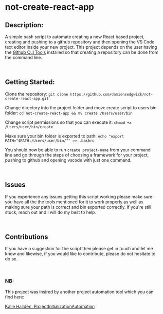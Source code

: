 # not-create-react-app

## Description:
A simple bash script to automate creating a new React based project, creating and pushing to a github repository and then opening the VS Code text editor inside your new project. This project depends on the user having the [Github CLI Tools](https://cli.github.com/) installed so that creating a repository can be done from the command line.

<br />

## Getting Started:

Clone the repository:
`git clone https://github.com/damiensedgwick/not-create-react-app.git`

Change directory into the project folder and move create script to users bin folder:
`cd not-create-react-app && mv create /Users/user/bin`

Change script permissions so that you can execute it:
`chmod +x /Users/user/bin/create`

Make sure your bin folder is exported to path:
`echo "export PATH="$PATH:/Users/user/bin/"" >> .bashrc`

You should now be able to run `create project-name` from your command line and go through the steps of choosing a framework for your project, pushing to github and opening vscode with just one command.

<br />

## Issues
If you experience any issues getting this script working please make sure you have all the the tools mentioned for it to work properly as well as making sure your path is correct and bin exported correctly. If you're still stuck, reach out and I will do my best to help.

<br />

## Contributions
If you have a suggestion for the script then please get in touch and let me know and likewise, if you would like to contribute, please do not hesitate to do so.

<br />

### NB:
This project was insired by another project automation tool which you can find here:

[Kalle Hallden: ProjectInitializationAutomation
](https://github.com/KalleHallden/ProjectInitializationAutomation)
